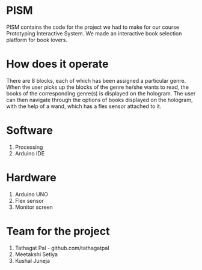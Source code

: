 # PISM
PISM contains the code for the project we had to make for our course Prototyping Interactive System. 
We made an interactive book selection platform for book lovers. 

# How does it operate
There are 8 blocks, each of which has been assigned a particular genre. When the user picks up the blocks of the genre he/she wants to read, the books of the corresponding genre(s) is displayed on the hologram. The user can then navigate through the options of books displayed on the hologram, with the help of a wand, which has a flex sensor attached to it. 

# Software
1. Processing 
2. Arduino IDE 

# Hardware
1. Arduino UNO
2. Flex sensor
3. Monitor screen

# Team for the project
1. Tathagat Pal - github.com/tathagatpal
2. Meetakshi Setiya 
3. Kushal Juneja 
